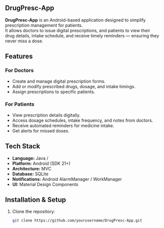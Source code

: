 DrugPresc-App
-----------------

**DrugPresc-App** is an Android-based application designed to simplify prescription management for patients.  
It allows doctors to issue digital prescriptions, and patients to view their drug details, intake schedule, and receive timely reminders — ensuring they never miss a dose.

Features
--------
###  For Doctors
- Create and manage digital prescription forms.
- Add or modify prescribed drugs, dosage, and intake timings.
- Assign prescriptions to specific patients.

###  For Patients
- View prescription details digitally.
- Access dosage schedules, intake frequency, and notes from doctors.
- Receive automated reminders for medicine intake.
- Get alerts for missed doses.

Tech Stack
-----------
- **Language:** Java / 
- **Platform:** Android (SDK 21+)
- **Architecture:** MVC 
- **Database:** SQLite 
- **Notifications:** Android AlarmManager / WorkManager
- **UI:** Material Design Components

Installation & Setup
--------------------

1. Clone the repository:
   ```bash
   git clone https://github.com/yourusername/DrugPresc-App.git
